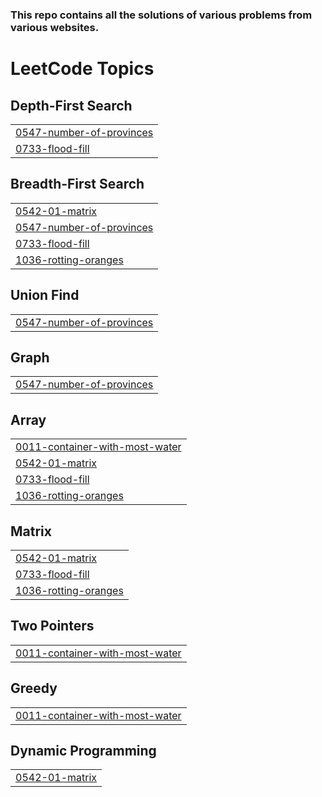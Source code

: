 ### This repo contains all the solutions of various problems from various websites.

<!---LeetCode Topics Start-->
# LeetCode Topics
## Depth-First Search
|  |
| ------- |
| [0547-number-of-provinces](https://github.com/Rawkush/Coding-practice/tree/master/0547-number-of-provinces) |
| [0733-flood-fill](https://github.com/Rawkush/Coding-practice/tree/master/0733-flood-fill) |
## Breadth-First Search
|  |
| ------- |
| [0542-01-matrix](https://github.com/Rawkush/Coding-practice/tree/master/0542-01-matrix) |
| [0547-number-of-provinces](https://github.com/Rawkush/Coding-practice/tree/master/0547-number-of-provinces) |
| [0733-flood-fill](https://github.com/Rawkush/Coding-practice/tree/master/0733-flood-fill) |
| [1036-rotting-oranges](https://github.com/Rawkush/Coding-practice/tree/master/1036-rotting-oranges) |
## Union Find
|  |
| ------- |
| [0547-number-of-provinces](https://github.com/Rawkush/Coding-practice/tree/master/0547-number-of-provinces) |
## Graph
|  |
| ------- |
| [0547-number-of-provinces](https://github.com/Rawkush/Coding-practice/tree/master/0547-number-of-provinces) |
## Array
|  |
| ------- |
| [0011-container-with-most-water](https://github.com/Rawkush/Coding-practice/tree/master/0011-container-with-most-water) |
| [0542-01-matrix](https://github.com/Rawkush/Coding-practice/tree/master/0542-01-matrix) |
| [0733-flood-fill](https://github.com/Rawkush/Coding-practice/tree/master/0733-flood-fill) |
| [1036-rotting-oranges](https://github.com/Rawkush/Coding-practice/tree/master/1036-rotting-oranges) |
## Matrix
|  |
| ------- |
| [0542-01-matrix](https://github.com/Rawkush/Coding-practice/tree/master/0542-01-matrix) |
| [0733-flood-fill](https://github.com/Rawkush/Coding-practice/tree/master/0733-flood-fill) |
| [1036-rotting-oranges](https://github.com/Rawkush/Coding-practice/tree/master/1036-rotting-oranges) |
## Two Pointers
|  |
| ------- |
| [0011-container-with-most-water](https://github.com/Rawkush/Coding-practice/tree/master/0011-container-with-most-water) |
## Greedy
|  |
| ------- |
| [0011-container-with-most-water](https://github.com/Rawkush/Coding-practice/tree/master/0011-container-with-most-water) |
## Dynamic Programming
|  |
| ------- |
| [0542-01-matrix](https://github.com/Rawkush/Coding-practice/tree/master/0542-01-matrix) |
<!---LeetCode Topics End-->